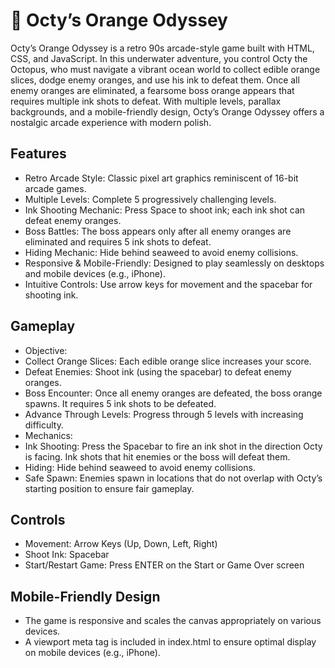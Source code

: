 # 🍊 Octy’s Orange Odyssey

Octy’s Orange Odyssey is a retro 90s arcade-style game built with HTML, CSS, and JavaScript. In this underwater adventure, you control Octy the Octopus, who must navigate a vibrant ocean world to collect edible orange slices, dodge enemy oranges, and use his ink to defeat them. Once all enemy oranges are eliminated, a fearsome boss orange appears that requires multiple ink shots to defeat. With multiple levels, parallax backgrounds, and a mobile-friendly design, Octy’s Orange Odyssey offers a nostalgic arcade experience with modern polish.

## Features

- Retro Arcade Style: Classic pixel art graphics reminiscent of 16-bit arcade games.
- Multiple Levels: Complete 5 progressively challenging levels.
- Ink Shooting Mechanic: Press Space to shoot ink; each ink shot can defeat enemy oranges.
- Boss Battles: The boss appears only after all enemy oranges are eliminated and requires 5 ink shots to defeat.
- Hiding Mechanic: Hide behind seaweed to avoid enemy collisions.
- Responsive & Mobile-Friendly: Designed to play seamlessly on desktops and mobile devices (e.g., iPhone).
- Intuitive Controls: Use arrow keys for movement and the spacebar for shooting ink.

## Gameplay
- Objective:
- Collect Orange Slices: Each edible orange slice increases your score.
- Defeat Enemies: Shoot ink (using the spacebar) to defeat enemy oranges.
- Boss Encounter: Once all enemy oranges are defeated, the boss orange spawns. It requires 5 ink shots to be defeated.
- Advance Through Levels: Progress through 5 levels with increasing difficulty.
- Mechanics:
- Ink Shooting: Press the Spacebar to fire an ink shot in the direction Octy is facing. Ink shots that hit enemies or the boss will defeat them.
- Hiding: Hide behind seaweed to avoid enemy collisions.
- Safe Spawn: Enemies spawn in locations that do not overlap with Octy’s starting position to ensure fair gameplay.

## Controls
- Movement: Arrow Keys (Up, Down, Left, Right)
- Shoot Ink: Spacebar
- Start/Restart Game: Press ENTER on the Start or Game Over screen

## Mobile-Friendly Design
- The game is responsive and scales the canvas appropriately on various devices.
- A viewport meta tag is included in index.html to ensure optimal display on mobile devices (e.g., iPhone).
